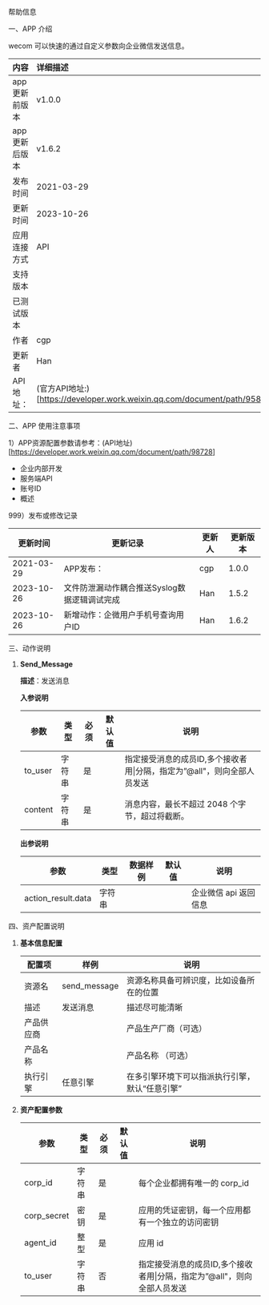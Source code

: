 帮助信息

一、APP 介绍

wecom 可以快速的通过自定义参数向企业微信发送信息。

| 内容        | 详细描述                                                                 |
|-----------|:---------------------------------------------------------------------|
| app 更新前版本 | v1.0.0                                                               |
| app 更新后版本 | v1.6.2                                                               |
| 发布时间      | 2021-03-29                                                           |
| 更新时间      | 2023-10-26                                                           |
| 应用连接方式    | API                                                                  |
| 支持版本      |                                                                      |
| 已测试版本     |                                                                      |
| 作者        | cgp                                                                  |
| 更新者       | Han                                                                  |
| API地址：    | (官方API地址:)[https://developer.work.weixin.qq.com/document/path/95884] |

二、APP 使用注意事项

1）APP资源配置参数请参考：(API地址)[https://developer.work.weixin.qq.com/document/path/98728]

   - 企业内部开发
   - 服务端API
   - 账号ID
   - 概述
      

999）发布或修改记录  

| 更新时间       | 更新记录                      | 更新人 | 更新版本  
|------------|---------------------------|-----|-------| 
| 2021-03-29 | APP发布：                    | cgp | 1.0.0 |
| 2023-10-26 | 文件防泄漏动作耦合推送Syslog数据逻辑调试完成 | Han | 1.5.2 |
| 2023-10-26 | 新增动作：企微用户手机号查询用户ID                     | Han | 1.6.2 |



三、动作说明

1. **Send_Message**

   **描述**：发送消息

   **入参说明**

   | **参数** | **类型** | **必须** | **默认值** | **说明**                                                     |
   | -------- | -------- | -------- | ---------- | ------------------------------------------------------------ |
   | to_user  | 字符串   | 是       |            | 指定接受消息的成员ID,多个接收者用\|分隔，指定为”@all"，则向全部人员发送 |
   | content  | 字符串   | 是       |            | 消息内容，最长不超过 2048 个字节，超过将截断。               |

   **出参说明**

   | **参数**           | **类型** | 数据样例 | **默认值** | **说明**              |
   | ------------------ | -------- | -------- | ---------- | --------------------- |
   | action_result.data | 字符串   |          |            | 企业微信 api 返回信息 |

   

四、资产配置说明

1. **基本信息配置**

   | **配置项** | **样例**     | **说明**                                       |
   | ---------- | ------------ | ---------------------------------------------- |
   | 资源名     | send_message | 资源名称具备可辨识度，比如设备所在的位置       |
   | 描述       | 发送消息     | 描述尽可能清晰                                 |
   | 产品供应商 |              | 产品生产厂商（可选）                           |
   | 产品名称   |              | 产品名称 （可选）                              |
   | 执行引擎   | 任意引擎     | 在多引擎环境下可以指派执行引擎，默认“任意引擎” |

   

2. **资产配置参数**

   | **参数**    | **类型** | **必须** | **默认值** | **说明**                                                     |
   | ----------- | -------- | -------- | ---------- | ------------------------------------------------------------ |
   | corp_id     | 字符串   | 是       |            | 每个企业都拥有唯一的 corp_id                                 |
   | corp_secret | 密钥     | 是       |            | 应用的凭证密钥，每一个应用都有一个独立的访问密钥             |
   | agent_id    | 整型     | 是       |            | 应用 id                                                      |
   | to_user     | 字符串   | 否       |            | 指定接受消息的成员ID,多个接收者用\|分隔，指定为”@all"，则向全部人员发送 |

   